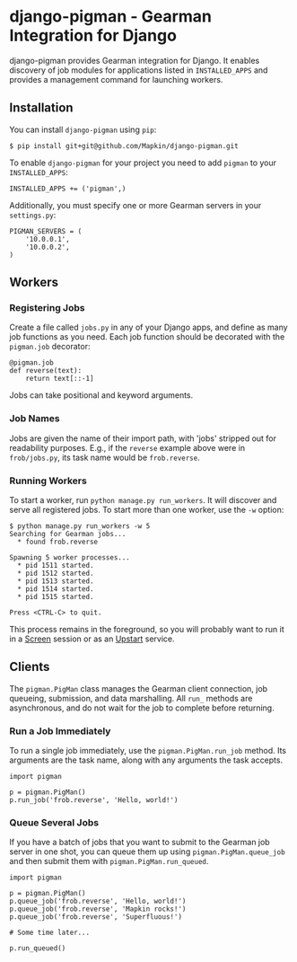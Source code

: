 django-pigman - Gearman Integration for Django
==============================================

django-pigman provides Gearman integration for Django. It enables discovery
of job modules for applications listed in `INSTALLED_APPS` and provides a
management command for launching workers.

Installation
------------

You can install `django-pigman` using `pip`:

    $ pip install git+git@github.com/Mapkin/django-pigman.git

To enable `django-pigman` for your project you need to add `pigman` to
your `INSTALLED_APPS`:

    INSTALLED_APPS += ('pigman',)

Additionally, you must specify one or more Gearman servers in your
`settings.py`:

    PIGMAN_SERVERS = (
        '10.0.0.1',
        '10.0.0.2',
    )

Workers
-------
### Registering Jobs

Create a file called `jobs.py` in any of your Django apps, and define as many
job functions as you need. Each job function should be decorated with the
`pigman.job` decorator:

    @pigman.job
    def reverse(text):
        return text[::-1]

Jobs can take positional and keyword arguments.

### Job Names

Jobs are given the name of their import path, with 'jobs' stripped out for
readability purposes. E.g., if the `reverse` example above were in
`frob/jobs.py`, its task name would be `frob.reverse`.

### Running Workers

To start a worker, run `python manage.py run_workers`. It will discover and
serve all registered jobs. To start more than one worker, use the `-w` option:

    $ python manage.py run_workers -w 5
    Searching for Gearman jobs...
      * found frob.reverse

    Spawning 5 worker processes...
      * pid 1511 started.
      * pid 1512 started.
      * pid 1513 started.
      * pid 1514 started.
      * pid 1515 started.

    Press <CTRL-C> to quit.

This process remains in the foreground, so you will probably want to run it in
a [Screen](http://www.gnu.org/software/screen/) session or as an
[Upstart](http://upstart.ubuntu.com/) service.

Clients
-------

The `pigman.PigMan` class manages the Gearman client connection, job queueing,
submission, and data marshalling. All `run_` methods are asynchronous, and do
not wait for the job to complete before returning.

### Run a Job Immediately

To run a single job immediately, use the `pigman.PigMan.run_job` method. Its
arguments are the task name, along with any arguments the task accepts.

    import pigman

    p = pigman.PigMan()
    p.run_job('frob.reverse', 'Hello, world!')

### Queue Several Jobs

If you have a batch of jobs that you want to submit to the Gearman job server
in one shot, you can queue them up using `pigman.PigMan.queue_job` and then
submit them with `pigman.PigMan.run_queued`.

    import pigman

    p = pigman.PigMan()
    p.queue_job('frob.reverse', 'Hello, world!')
    p.queue_job('frob.reverse', 'Mapkin rocks!')
    p.queue_job('frob.reverse', 'Superfluous!')

    # Some time later...

    p.run_queued()
